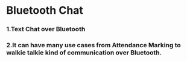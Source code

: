 # Bluetooth Chat
### 1.Text Chat over Bluetooth
### 2.It can have many use cases from Attendance Marking to walkie talkie kind of communication over Bluetooth.

